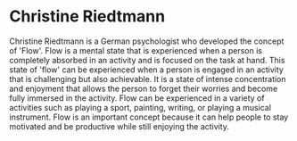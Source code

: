 # Christine Riedtmann

Christine Riedtmann is a German psychologist who developed the concept of 'Flow'. Flow is a mental state that is experienced when a person is completely absorbed in an activity and is focused on the task at hand. This state of 'flow' can be experienced when a person is engaged in an activity that is challenging but also achievable. It is a state of intense concentration and enjoyment that allows the person to forget their worries and become fully immersed in the activity. Flow can be experienced in a variety of activities such as playing a sport, painting, writing, or playing a musical instrument. Flow is an important concept because it can help people to stay motivated and be productive while still enjoying the activity.
